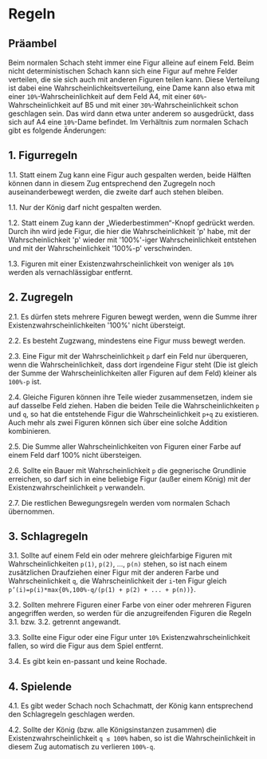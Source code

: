 # Regeln


## Präambel

Beim normalen Schach steht immer eine Figur alleine auf einem Feld. Beim nicht deterministischen Schach kann sich eine Figur auf mehre Felder verteilen, die sie sich auch mit anderen Figuren teilen kann. Diese Verteilung ist dabei eine Wahrscheinlichkeitsverteilung, eine Dame kann also etwa mit einer `10%`-Wahrscheinlichkeit auf dem Feld A4, mit einer `60%`-Wahrscheinlichkeit auf B5 und mit einer `30%`-Wahrscheinlichkeit schon geschlagen sein.
Das wird dann etwa unter anderem so ausgedrückt, dass sich auf A4 eine `10%`-Dame befindet. Im Verhältnis zum normalen Schach gibt es folgende Änderungen:

## 1. Figurregeln

1.1. Statt einem Zug kann eine Figur auch gespalten werden, beide Hälften können dann in diesem Zug entsprechend den Zugregeln noch auseinanderbewegt werden, die zweite darf auch stehen bleiben.

1.1. Nur der König darf nicht gespalten werden.

1.2. Statt einem Zug kann der „Wiederbestimmen“-Knopf gedrückt werden. Durch ihn wird jede Figur, die hier die Wahrscheinlichkeit 'p' habe, mit der Wahrscheinlichkeit 'p' wieder mit '100%'-iger Wahrscheinlichkeit entstehen und mit der Wahrscheinlichkeit '100%-p'  verschwinden.

1.3. Figuren mit einer Existenzwahrscheinlichkeit von weniger als `10%` werden als vernachlässigbar entfernt.

## 2. Zugregeln

2.1. Es dürfen stets mehrere Figuren bewegt werden, wenn die Summe ihrer Existenzwahrscheinlichkeiten '100%' nicht übersteigt.

2.2. Es besteht Zugzwang, mindestens eine Figur muss bewegt werden.

2.3. Eine Figur mit der Wahrscheinlichkeit `p` darf ein Feld nur überqueren, wenn die Wahrscheinlichkeit, dass dort irgendeine Figur steht (Die ist gleich der Summe der Wahrscheinlichkeiten aller Figuren auf dem Feld) kleiner als `100%-p` ist.

2.4. Gleiche Figuren können ihre Teile wieder zusammensetzen, indem sie auf dasselbe Feld ziehen. Haben die beiden Teile die Wahrscheinlichkeiten `p` und `q`, so hat die entstehende Figur die Wahrscheinlichkeit `p+q` zu existieren. Auch mehr als zwei Figuren können sich über eine solche Addition kombinieren.

2.5. Die Summe aller Wahrscheinlichkeiten von Figuren einer Farbe auf einem Feld darf 100% nicht übersteigen.

2.6. Sollte ein Bauer mit Wahrscheinlichkeit `p` die gegnerische Grundlinie erreichen, so darf sich in eine beliebige Figur (außer einem König) mit der Existenzwahrscheinlichkeit `p` verwandeln.

2.7. Die restlichen Bewegungsregeln werden vom normalen Schach übernommen.

## 3. Schlagregeln

3.1. Sollte auf einem Feld ein oder mehrere gleichfarbige Figuren mit Wahrscheinlichkeiten `p(1)`, `p(2)`, ..., `p(n)` stehen, so ist nach einem zusätzlichen Draufziehen einer Figur mit der anderen Farbe und Wahrscheinlichkeit `q`, die Wahrscheinlichkeit der `i`-ten Figur gleich `p’(i)=p(i)*max{0%,100%-q/(p(1) + p(2) + ... + p(n))}`.

3.2. Sollten mehrere Figuren einer Farbe von einer oder mehreren Figuren angegriffen werden, so werden für die anzugreifenden Figuren die Regeln 3\.1\. bzw. 3\.2\. getrennt angewandt.

3.3. Sollte eine Figur oder eine Figur unter `10%` Existenzwahrscheinlichkeit fallen, so wird die Figur aus dem Spiel entfernt.

3.4. Es gibt kein en-passant und keine Rochade.

## 4. Spielende

4.1. Es gibt weder Schach noch Schachmatt, der König kann entsprechend den Schlagregeln geschlagen werden.

4.2. Sollte der König (bzw. alle Königsinstanzen zusammen) die Existenzwahrscheinlichkeit `q ≤ 100%` haben, so ist die Wahrscheinlichkeit in diesem Zug automatisch zu verlieren `100%-q`.
